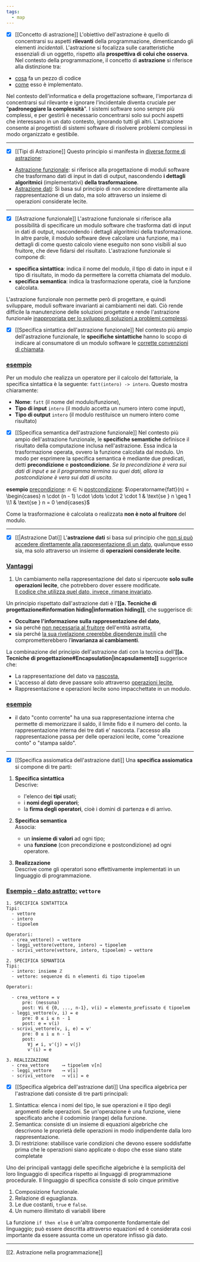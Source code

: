 ```yaml
---
tags:
  - map
---
```

- [x] [[Concetto di astrazione]]
L'obiettivo dell'astrazione è quello di concentrarsi su aspetti **rilevanti** della programmazione, dimenticando gli elementi *incidentali*.
L'astrazione si focalizza sulle caratteristiche essenziali di un oggetto, rispetto alla **prospettiva di colui che osserva**.
Nel contesto della programmazione, il concetto di **astrazione** si riferisce alla distinzione tra:
- <u>cosa</u> fa un pezzo di codice
- <u>come</u> esso è implementato.

Nel contesto dell'informatica e della progettazione software, l'importanza di concentrarsi sul rilevante e ignorare l'incidentale diventa cruciale per "**padroneggiare la complessità**". I sistemi software sono sempre più complessi, e per gestirli è necessario concentrarsi solo sui pochi aspetti che interessano in un dato contesto, ignorando tutti gli altri. L'astrazione consente ai progettisti di sistemi software di risolvere problemi complessi in modo organizzato e gestibile.
___
- [x] [[Tipi di Astrazione]]
Questo principio si manifesta in <u>diverse forme di astrazione</u>:
- <u>Astrazione funzionale</u>: si riferisce alla progettazione di moduli software che trasformano dati di input in dati di output, nascondendo **i dettagli algoritmici** (implementativi) **della trasformazione**.
- <u>Astrazione dati</u>: Si basa sul principio di non accedere direttamente alla rappresentazione di un dato, ma solo attraverso un insieme di operazioni considerate lecite.
___
- [x] [[Astrazione funzionale]]
L'astrazione funzionale si riferisce alla possibilità di specificare un modulo software che trasforma dati di input in dati di output, nascondendo i dettagli algoritmici della trasformazione. In altre parole, il modulo software deve calcolare una funzione, ma i dettagli di come questo calcolo viene eseguito non sono visibili al suo fruitore, che deve fidarsi del risultato.
L'astrazione funzionale si compone di:
- **specifica sintattica**: indica il nome del modulo, il tipo di dato in input e il tipo di risultato, in modo da permettere la corretta chiamata del modulo.
- **specifica semantica**: indica la trasformazione operata, cioè la funzione calcolata.
<div class="page-break" style="page-break-before: always;"></div>

L'astrazione funzionale non permette però di progettare, e quindi sviluppare, moduli software invarianti ai cambiamenti nei dati. Ciò rende difficile la manutenzione delle soluzioni progettate e rende l'astrazione funzionale <u>inappropriata per lo sviluppo di soluzioni a problemi complessi</u>.

- [x] [[Specifica sintattica dell'astrazione funzionale]]
Nel contesto più ampio dell'astrazione funzionale, le **specifiche sintattiche** hanno lo scopo di indicare al consumatore di un modulo software le <u>corrette convenzioni di chiamata</u>.

### <u>esempio</u>
Per un modulo che realizza un operatore per il calcolo del fattoriale, la specifica sintattica è la seguente: `fatt(intero) -> intero`.
Questo mostra chiaramente:
- **Nome**: `fatt` (il nome del modulo/funzione),
- **Tipo di input** `intero` (il modulo accetta un numero intero come  input),
- **Tipo di output** `intero` (il modulo restituisce un numero intero come risultato)

- [x] [[Specifica semantica dell'astrazione funzionale]]
Nel contesto più ampio dell'astrazione funzionale, le **specifiche semantiche** definisce il risultato della computazione inclusa nell'astrazione. Essa indica la trasformazione operata, ovvero la funzione calcolata dal modulo.
Un modo per esprimere la specifica semantica è mediante due predicati, detti **precondizione** e **postcondizione**.
*Se la precondizione è vera sui dati di input e se il programma termina su quei dati, allora la postcondizione è vera sui dati di uscita.*

**esempio**
<u>precondizione</u>: $n \in \mathbb{N}$
<u>postcondizione</u>: $\operatorname{fatt}(n) = \begin{cases} n \cdot (n - 1) \cdot \dots \cdot 2 \cdot 1 & \text{se } n \geq 1 \\1 & \text{se } n = 0 \end{cases}$

Come la trasformazione è calcolata o realizzata **non è noto al fruitore** del modulo.
___
<div class="page-break" style="page-break-before: always;"></div>

- [x] [[|Astrazione Dati]]
L'**astrazione dati** si basa sul principio che <u>non si può accedere direttamente alla rappresentazione di un dato</u>, qualunque esso sia, ma solo attraverso un insieme di **operazioni considerate lecite**.

### <u>Vantaggi</u>
1. Un cambiamento nella rappresentazione del dato si ripercuote **solo sulle operazioni lecite**, che potrebbero dover essere modificate.  
   <u>Il codice che utilizza quel dato, invece, rimane invariato</u>.

Un principio rispettato dall'astrazione dati è l'**[[a. Tecniche di progettazione#information hiding|information hiding]]**, che suggerisce di:
- **Occultare l'informazione sulla rappresentazione del dato**,  
- sia perché <u>non necessaria al fruitore</u> dell'entità astratta,  
- sia perché <u>la sua rivelazione creerebbe dipendenze inutili</u> che comprometterebbero l’**invarianza ai cambiamenti**.

La combinazione del principio dell'astrazione dati con la tecnica dell'**[[a. Tecniche di progettazione#Encapsulation|incapsulamento]]** suggerisce che:
- La rappresentazione del dato va <u>nascosta</u>,
- L'accesso al dato deve passare solo attraverso <u>operazioni lecite</u>,
- Rappresentazione e operazioni lecite sono impacchettate in un modulo.

### <u>esempio</u>
- il dato "conto corrente" ha una sua rappresentazione interna che permette di memorizzare il saldo, il limite fido e il numero del conto. la rappresentazione interna dei tre dati e' nascosta. l'accesso alla rappresentazione passa per delle operazioni lecite, come "creazione conto" o "stampa saldo".
___
<div class="page-break" style="page-break-before: always;"></div>

- [x] [[Specifica assiomatica dell'astrazione dati]]
Una **specifica assiomatica** si compone di tre parti:
1. **Specifica sintattica**  
    Descrive:
    - l'elenco dei **tipi** usati;
    - i **nomi degli operatori**;
    - la **firma degli operatori**, cioè i domini di partenza e di arrivo.

2. **Specifica semantica**  
    Associa:
    - un **insieme di valori** ad ogni tipo;
    - una **funzione** (con precondizione e postcondizione) ad ogni operatore.

3. **Realizzazione**  
    Descrive come gli operatori sono effettivamente implementati in un linguaggio di programmazione.
<div class="page-break" style="page-break-before: always;"></div>

### <u>Esempio - dato astratto:</u> `vettore`
```
1. SPECIFICA SINTATTICA
Tipi:
  - vettore
  - intero
  - tipoelem

Operatori:
  - crea_vettore() → vettore
  - leggi_vettore(vettore, intero) → tipoelem
  - scrivi_vettore(vettore, intero, tipoelem) → vettore

2. SPECIFICA SEMANTICA
Tipi:
  - intero: insieme ℤ
  - vettore: sequenze di n elementi di tipo tipoelem

Operatori:

  - crea_vettore = v
      pre: (nessuna)
      post: ∀i ∈ {0, ..., n-1}, v(i) = elemento_prefissato ∈ tipoelem
  - leggi_vettore(v, i) = e
      pre: 0 ≤ i ≤ n - 1
      post: e = v(i)
  - scrivi_vettore(v, i, e) = v'
      pre: 0 ≤ i ≤ n - 1
      post:
        ∀j ≠ i, v'(j) = v(j)
        v'(i) = e

3. REALIZZAZIONE
  - crea_vettore     ⟶ tipoelem v[n]
  - leggi_vettore    ⟶ v[i]
  - scrivi_vettore   ⟶ v[i] = e
```
<div class="page-break" style="page-break-before: always;"></div>

- [x] [[Specifica algebrica dell'astrazione dati]]
Una specifica algebrica per l'astrazione dati consiste di tre parti principali:
1. Sintattica: elenca i nomi del tipo, le sue operazioni e il tipo degli argomenti delle operazioni. Se un'operazione è una funzione, viene specificato anche il codominio (range) della funzione.
2. Semantica: consiste di un insieme di equazioni algebriche che descrivono le proprietà delle operazioni in modo indipendente dalla loro rappresentazione.
3. Di restrizione: stabilisce varie condizioni che devono essere soddisfatte prima che le operazioni siano applicate o dopo che esse siano state completate

Uno dei principali vantaggi delle specifiche algebriche è la semplicità del loro linguaggio di specifica rispetto ai linguaggi di programmazione procedurale.
Il linguaggio di specifica consiste di solo cinque primitive
1. Composizione funzionale.
2. Relazione di eguaglianza.
3. Le due costanti, `true` e `false`.
4. Un numero illimitato di variabili libere

La funzione `if then else` è un'altra componente fondamentale del linguaggio; può essere descritta attraverso equazioni ed è considerata così importante da essere assunta come un operatore infisso già dato.
___
[[2. Astrazione nella programmazione]]